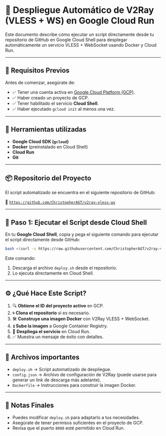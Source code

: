 # 🚀 Despliegue Automático de V2Ray (VLESS + WS) en Google Cloud Run

Este documento describe cómo ejecutar un script directamente desde tu repositorio de GitHub en Google Cloud Shell para desplegar automáticamente un servicio VLESS + WebSocket usando Docker y Cloud Run.

---

## 📌 Requisitos Previos

Antes de comenzar, asegúrate de:

- ✅ Tener una cuenta activa en [Google Cloud Platform (GCP)](https://console.cloud.google.com/).
- ✅ Haber creado un proyecto de GCP.
- ✅ Tener habilitado el servicio **Cloud Shell**.
- ✅ Haber ejecutado `gcloud init` al menos una vez.

---

## 🧰 Herramientas utilizadas

- **Google Cloud SDK (`gcloud`)**
- **Docker** (preinstalado en Cloud Shell)
- **Cloud Run**
- **Git**

---

## 📦 Repositorio del Proyecto

El script automatizado se encuentra en el siguiente repositorio de GitHub:

🔗 [`https://github.com/ChristopherAGT/v2ray-vless-ws`](https://github.com/ChristopherAGT/v2ray-vless-ws)

---

## 🔧 Paso 1: Ejecutar el Script desde Cloud Shell

En tu **Google Cloud Shell**, copia y pega el siguiente comando para ejecutar el script directamente desde GitHub:

```bash
bash <(curl -s https://raw.githubusercontent.com/ChristopherAGT/v2ray-vless-ws/main/deploy.sh)
```

Este comando:
1. Descarga el archivo `deploy.sh` desde el repositorio.
2. Lo ejecuta directamente en Cloud Shell.

---

## ⚙️ ¿Qué Hace Este Script?

1. 🔍 **Obtiene el ID del proyecto activo** en GCP.
2. 🌀 **Clona el repositorio** si es necesario.
3. 🛠️ **Construye una imagen Docker** con V2Ray VLESS + WebSocket.
4. ⏫ **Sube la imagen** a Google Container Registry.
5. 🚀 **Despliega el servicio** en Cloud Run.
6. ✅ Muestra un mensaje de éxito con detalles.

---

## 📁 Archivos importantes

- `deploy.sh` → Script automatizado de despliegue.
- `config.json` → Archivo de configuración de V2Ray (puede usarse para generar un link de descarga más adelante).
- `Dockerfile` → Instrucciones para construir la imagen Docker.

---

## 📝 Notas Finales

- Puedes modificar `deploy.sh` para adaptarlo a tus necesidades.
- Asegúrate de tener permisos suficientes en el proyecto de GCP.
- Revisa que el puerto `8080` esté permitido en Cloud Run.
